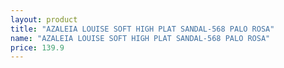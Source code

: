 ```yaml
---
layout: product
title: "AZALEIA LOUISE SOFT HIGH PLAT SANDAL-568 PALO ROSA"
name: "AZALEIA LOUISE SOFT HIGH PLAT SANDAL-568 PALO ROSA"
price: 139.9
---
```

